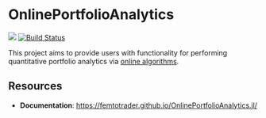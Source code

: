 # OnlinePortfolioAnalytics

[![][docs-dev-img]][docs-dev-url]
[![Build Status](https://github.com/femtotrader/OnlinePortfolioAnalytics.jl/actions/workflows/CI.yml/badge.svg?branch=main)](https://github.com/femtotrader/OnlinePortfolioAnalytics.jl/actions/workflows/CI.yml?query=branch%3Amain)

This project aims to provide users with functionality for performing quantitative portfolio analytics via [online algorithms](https://en.wikipedia.org/wiki/Online_algorithm).

## Resources
- **Documentation**: https://femtotrader.github.io/OnlinePortfolioAnalytics.jl/

[docs-dev-img]: https://img.shields.io/badge/docs-dev-blue.svg
[docs-dev-url]: https://femtotrader.github.io/OnlinePortfolioAnalytics/dev/
